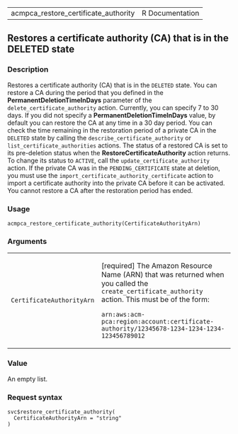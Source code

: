 <table style="width: 100%;">
<tbody>
<tr class="odd">
<td>acmpca_restore_certificate_authority</td>
<td style="text-align: right;">R Documentation</td>
</tr>
</tbody>
</table>

## Restores a certificate authority (CA) that is in the DELETED state

### Description

Restores a certificate authority (CA) that is in the `DELETED` state.
You can restore a CA during the period that you defined in the
**PermanentDeletionTimeInDays** parameter of the
`delete_certificate_authority` action. Currently, you can specify 7 to
30 days. If you did not specify a **PermanentDeletionTimeInDays** value,
by default you can restore the CA at any time in a 30 day period. You
can check the time remaining in the restoration period of a private CA
in the `DELETED` state by calling the `describe_certificate_authority`
or `list_certificate_authorities` actions. The status of a restored CA
is set to its pre-deletion status when the
**RestoreCertificateAuthority** action returns. To change its status to
`ACTIVE`, call the `update_certificate_authority` action. If the private
CA was in the `PENDING_CERTIFICATE` state at deletion, you must use the
`import_certificate_authority_certificate` action to import a
certificate authority into the private CA before it can be activated.
You cannot restore a CA after the restoration period has ended.

### Usage

    acmpca_restore_certificate_authority(CertificateAuthorityArn)

### Arguments

<table>
<colgroup>
<col style="width: 35%" />
<col style="width: 65%" />
</colgroup>
<tbody>
<tr class="odd">
<td><code
id="acmpca_restore_certificate_authority_:_CertificateAuthorityArn">CertificateAuthorityArn</code></td>
<td><p>[required] The Amazon Resource Name (ARN) that was returned when
you called the <code>create_certificate_authority</code> action. This
must be of the form:</p>
<p><code>arn:aws:acm-pca:region:account:certificate-authority/12345678-1234-1234-1234-123456789012 </code></p></td>
</tr>
</tbody>
</table>

### Value

An empty list.

### Request syntax

    svc$restore_certificate_authority(
      CertificateAuthorityArn = "string"
    )
